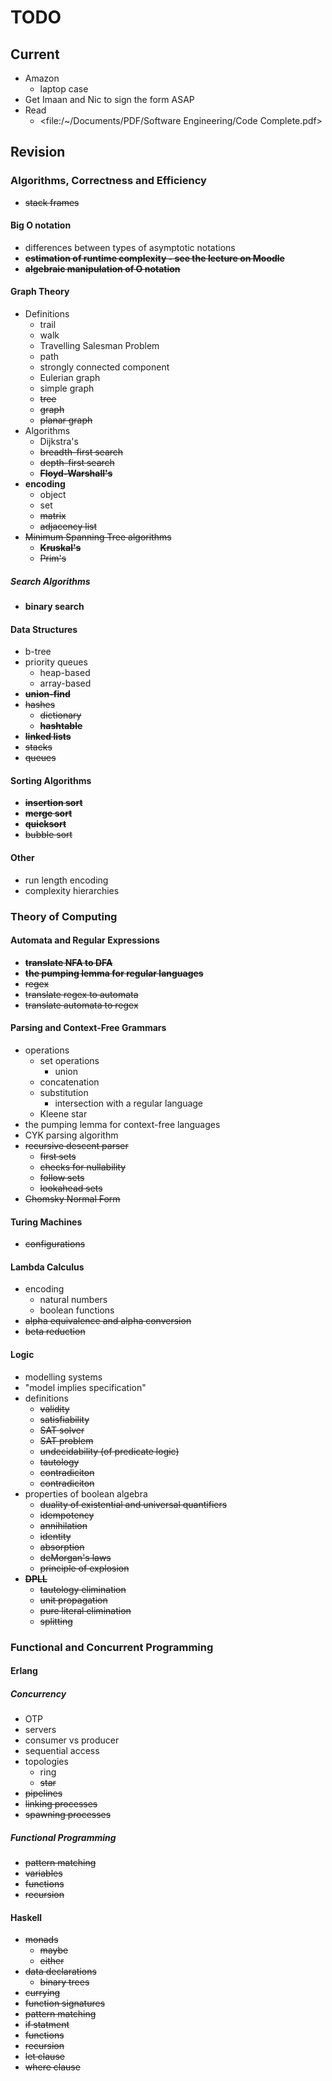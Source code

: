 # TODO

## Current

-   Amazon
    -   laptop case
-   Get Imaan and Nic to sign the form ASAP
-   Read
    - <file:/~/Documents/PDF/Software Engineering/Code Complete.pdf>

## Revision

### Algorithms, Correctness and Efficiency

- ~~stack frames~~

#### Big O notation

-   differences between types of asymptotic notations
-   ~~**estimation of runtime complexity - see the lecture on Moodle**~~
-   ~~**algebraic manipulation of O notation**~~

#### Graph Theory

-   Definitions
    -   trail
    -   walk
    -   Travelling Salesman Problem
    -   path
    -   strongly connected component
    -   Eulerian graph
    -   simple graph
    -   ~~tree~~
    -   ~~graph~~
    -   ~~planar graph~~
-   Algorithms
    -   Dijkstra's
    -   ~~breadth-first search~~
    -   ~~depth-first search~~
    -   ~~**Floyd-Warshall's**~~
-   **encoding**
    -   object
    -   set
    -   ~~matrix~~
    -   ~~adjacency list~~
-   ~~Minimum Spanning Tree algorithms~~
    -   ~~**Kruskal's**~~
    -   ~~Prim's~~

##### Search Algorithms

-   **binary search**

#### Data Structures

-   b-tree
-   priority queues
    -   heap-based
    -   array-based
-   ~~**union-find**~~
-   ~~hashes~~
    -   ~~dictionary~~
    -   ~~**hashtable**~~
-   ~~**linked lists**~~
-   ~~stacks~~
-   ~~queues~~

#### Sorting Algorithms

-   ~~**insertion sort**~~
-   ~~**merge sort**~~
-   ~~**quicksort**~~
-   ~~bubble sort~~

#### Other

-   run length encoding
-   complexity hierarchies

### Theory of Computing

#### Automata and Regular Expressions

-   ~~**translate NFA to DFA**~~
-   ~~**the pumping lemma for regular languages**~~
-   ~~regex~~
-   ~~translate regex to automata~~
-   ~~translate automata to regex~~

#### Parsing and Context-Free Grammars

-   operations
    -   set operations
        -   union
    -   concatenation
    -   substitution
        -   intersection with a regular language
    -   Kleene star
-   the pumping lemma for context-free languages
-   CYK parsing algorithm
-   ~~recursive descent parser~~
    -   ~~first sets~~
    -   ~~checks for nullability~~
    -   ~~follow sets~~
    -   ~~lookahead sets~~
-   ~~Chomsky Normal Form~~

#### Turing Machines

-   ~~configurations~~

#### Lambda Calculus


-   encoding
    -   natural numbers
    -   boolean functions
-   ~~alpha equivalence and alpha conversion~~
-   ~~beta reduction~~

#### Logic


-   modelling systems
-   "model implies specification"
-   definitions
    -   ~~validity~~
    -   ~~satisfiability~~
    -   ~~SAT solver~~
    -   ~~SAT problem~~
    -   ~~undecidability (of predicate logic)~~
    -   ~~tautology~~
    -   ~~contradiciton~~
    -   ~~contradiciton~~
-   properties of boolean algebra
    -   ~~duality of existential and universal quantifiers~~
    -   ~~idempotency~~
    -   ~~annihilation~~
    -   ~~identity~~
    -   ~~absorption~~
    -   ~~deMorgan's laws~~
    -   ~~principle of explosion~~
-   ~~**DPLL**~~
    -   ~~tautology elimination~~
    -   ~~unit propagation~~
    -   ~~pure literal elimination~~
    -   ~~splitting~~

### Functional and Concurrent Programming

#### Erlang

##### Concurrency

-   OTP
-   servers
-   consumer vs producer
-   sequential access
-   topologies
    -   ring
    -   ~~star~~
-   ~~pipelines~~
-   ~~linking processes~~
-   ~~spawning processes~~

##### Functional Programming

-   ~~pattern matching~~
-   ~~variables~~
-   ~~functions~~
-   ~~recursion~~

#### Haskell

-   ~~monads~~
    -   ~~maybe~~
    -   ~~either~~
-   ~~data declarations~~
    -   ~~binary trees~~
-   ~~currying~~
-   ~~function signatures~~
-   ~~pattern matching~~
-   ~~if statment~~
-   ~~functions~~
-   ~~recursion~~
-   ~~let clause~~
-   ~~where clause~~
